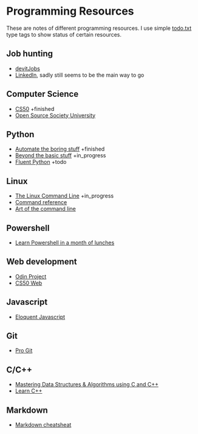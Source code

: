 # Programming Resources

These are notes of different programming resources. I use simple [todo.txt](https://github.com/todotxt) type tags to show status of certain resources.



## Job hunting
* [devitJobs](https://devitjobs.uk)
* [LinkedIn](https://www.linkedin.com), sadly still seems to be the main way to go

## Computer Science

* [CS50](https://cs50.harvard.edu/x/2023/) +finished
* [Open Source Society University](https://github.com/ossu/computer-science)

## Python

* [Automate the boring stuff](https://automatetheboringstuff.com/) +finished
* [Beyond the basic stuff](https://inventwithpython.com/beyond/) +in_progress
* [Fluent Python](https://www.oreilly.com/library/view/fluent-python-2nd/9781492056348/) +todo

## Linux

* [The Linux Command Line](https://www.amazon.co.uk/Linux-Command-Line-2nd/dp/1593279523) +in_progress
* [Command reference](https://files.fosswire.com/2007/08/fwunixref.pdf)
* [Art of the command line](https://github.com/jlevy/the-art-of-command-line)


## Powershell

* [Learn Powershell in a month of lunches](https://www.manning.com/books/learn-powershell-in-a-month-of-lunches)

## Web development

* [Odin Project](https://www.theodinproject.com/)
* [CS50 Web](https://cs50.harvard.edu/web/2020/)

## Javascript

* [Eloquent Javascript](https://eloquentjavascript.net/)

## Git

* [Pro Git](https://git-scm.com/book/en/v2)

## C/C++

* [Mastering Data Structures & Algorithms using C and C++](https://www.udemy.com/course/datastructurescncpp/)
* [Learn C++](https://learncpp.com)

## Markdown

* [Markdown cheatsheat](https://www.markdownguide.org/cheat-sheet)
